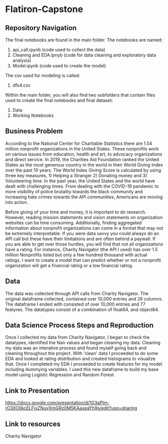 # Flatiron-Capstone

## Repository Navigation

The final notebooks are found in the main folder. The notebooks are named:

1. api_call.ipynb (code used to collect the data)
2. Cleaning and EDA.ipnyb (code for data cleaning and exploratory data analysis)
3. Model.ipynb (code used to create the model)

The csv used for modeling is called:

1. dfs4.csv

Within the main folder, you will also find two subfolders that contain files used to create the final notebooks and final dataset:

1. Data
2. Working Notebooks


## Business Problem

According to the National Center for Charitable Statistics there are 1.54 million nonprofit organizations in the United States. These nonprofits work on various issues from education, health and art, to advocacy organizations and direct service. In 2019, the Charities Aid Foundation ranked the United States as the most  generous country in the world in their World Giving Index over the past 10 years. The World Index Giving Score is calculated by using three key measures, 1) Helping a Stranger 2) Donating money and 3) Volunteering time. In the past year, the United States and the world have dealt with challenging times. From dealing with the COVID-19 pandemic to more visibility of police brutality towards the black community and increasing hate crimes towards the API communities, Americans are moving into action. 

Before giving of your time and money, it is important to do research. However, reading mission statements and vision statements on organization websites can be time consuming. Additionally, finding aggregated information about nonprofit organizations can come in a format that may not be extremely interpretable. If you were data savvy you could always do an API call but these have their limitations and are often behind a paywall. If you are able to get over those hurdles, you will find that not all organizations have a rating. For instance, Charity Navigator (the API I used) has over 1.5 million Nonprofits listed but only a few hundred thousand with actual ratings. I want to create a model that can predict whether or not a nonprofit organization will get a financial rating or a low financial rating.  

## Data

The data was collected through API calls from Charity Navigator. The original dataframe collected, contained over 10,000 entries and 26 columns. The dataframe I ended with consisted of over 10,000 entries and 77 featyres. The datatypes consist of a combination of float64, and object64. 

## Data Science Process Steps and Reproduction

Once I collected my data from Charity Navigator, I began to check the datatypes, identified the Nan values and began cleaning my data. Cleaning my data was an interative process and found myself going back and cleaning throughout the project. With 'clean' data I proceeded to do some EDA and looked at rating distribution and created histograms to visualize that. Once I completed my EDA I proceeded to create features for my model including dummying variables. I used this new dataframe to build my base model using Logistic Regression and Random Forest.   

## Link to Presentation 

https://docs.google.com/presentation/d/1G3aPIm-rO3XOIIkcELFjyZNuvXmGRz0MSKAaxeaYh9s/edit?usp=sharing

## Link to resources

Charity Navigator 
